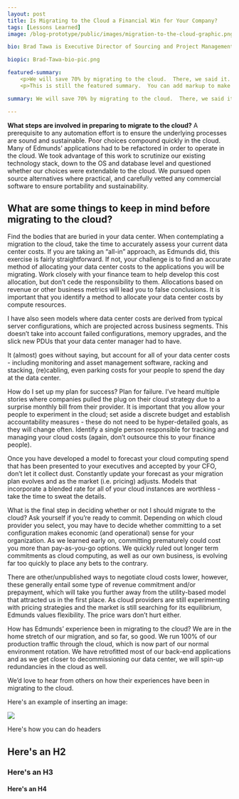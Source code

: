 ```yaml
---
layout: post
title: Is Migrating to the Cloud a Financial Win for Your Company?
tags: [Lessons Learned]
image: /blog-prototype/public/images/migration-to-the-cloud-graphic.png

bio: Brad Tawa is Executive Director of Sourcing and Project Management and has been with Edmunds for 7 years.  He has held numerous finance, accounting, sourcing and technology leadership positions throughout his career and played a key role in developing and executing on Edmunds' cloud migration strategy.

biopic: Brad-Tawa-bio-pic.png

featured-summary:
    <p>We will save 70% by migrating to the cloud.  There, we said it.  Every post or article on public cloud migration experiences seems to contradict the one I just read.  For every company that claims to have saved money by switching to the cloud, there is another that just moved back to on-premise for the very same reason.  What gives?  For background, Edmunds is a privately-held, profitable and growing company.  As 100% of Edmunds’ revenue is derived online, uptime and performance of the website is critical.  We have operated from co-located data centers for 10 years and have lived through multiple build-outs, so we know what it takes to build and run a data center both operationally and financially.</p>
    <p>This is still the featured summary.  You can add markup to make it look extra pretty, if that's what you want to do.</p>

summary: We will save 70% by migrating to the cloud.  There, we said it.  Every post or article on public cloud migration experiences seems to contradict the one I just read. 

---
```


<b>What steps are involved in preparing to migrate to the cloud?</b>
A prerequisite to any automation effort is to ensure the underlying processes are sound and sustainable.  Poor choices compound quickly in the cloud.  Many of Edmunds’ applications had to be refactored in order to operate in the cloud.  We took advantage of this work to scrutinize our existing technology stack, down to the OS and database level and questioned whether our choices were extendable to the cloud.  We pursued open source alternatives where practical, and carefully vetted any commercial software to ensure portability and sustainability.

## What are some things to keep in mind before migrating to the cloud?
Find the bodies that are buried in your data center.  When contemplating a migration to the cloud, take the time to accurately assess your current data center costs.  If you are taking an “all-in” approach, as Edmunds did, this exercise is fairly straightforward.  If not, your challenge is to find an accurate method of allocating your data center costs to the applications you will be migrating.  Work closely with your finance team to help develop this cost allocation, but don’t cede the responsibility to them.  Allocations based on revenue or other business metrics will lead you to false conclusions.  It is important that you identify a method to allocate your data center costs by compute resources.

I have also seen models where data center costs are derived from typical server configurations, which are projected across business segments.  This doesn’t take into account failed configurations, memory upgrades, and the slick new PDUs that your data center manager had to have.

It (almost) goes without saying, but account for all of your data center costs - including monitoring and asset management software, racking and stacking, (re)cabling, even parking costs for your people to spend the day at the data center.  

How do I set up my plan for success?
Plan for failure.  I’ve heard multiple stories where companies pulled the plug on their cloud strategy due to a surprise monthly bill from their provider.  It is important that you allow your people to experiment in the cloud; set aside a discrete budget and establish accountability measures - these do not need to be hyper-detailed goals, as they will change often.  Identify a single person responsible for tracking and managing your cloud costs (again, don’t outsource this to your finance people). 

Once you have developed a model to forecast your cloud computing spend that has been presented to your executives and accepted by your CFO, don’t let it collect dust.  Constantly update your forecast as your migration plan evolves and as the market (i.e. pricing) adjusts.  Models that incorporate a blended rate for all of your cloud instances are worthless - take the time to sweat the details.

What is the final step in deciding whether or not I should migrate to the cloud?
Ask yourself if you’re ready to commit.  Depending on which cloud provider you select, you may have to decide whether committing to a set configuration makes economic (and operational) sense for your organization.  As we learned early on, committing prematurely could cost you more than pay-as-you-go options.  We quickly ruled out longer term commitments as cloud computing, as well as our own business, is evolving far too quickly to place any bets to the contrary.

There are other/unpublished ways to negotiate cloud costs lower, however, these generally entail some type of revenue commitment and/or prepayment, which will take you further away from the utility-based model that attracted us in the first place.  As cloud providers are still experimenting with pricing strategies and the market is still searching for its equilibrium, Edmunds values flexibility.  The price wars don’t hurt either.

How has Edmunds’ experience been in migrating to the cloud?
We are in the home stretch of our migration, and so far, so good.  We run 100% of our production traffic through the cloud, which is now part of our normal environment rotation.  We have retrofitted most of our back-end applications and as we get closer to decommissioning our data center, we will spin-up redundancies in the cloud as well.

We’d love to hear from others on how their experiences have been in migrating to the cloud.  

Here's an example of inserting an image:

<img src="{{site.baseimagesurl}}/edmunds-technology.png" />

Here's how you can do headers

## Here's an H2
### Here's an H3
#### Here's an H4



